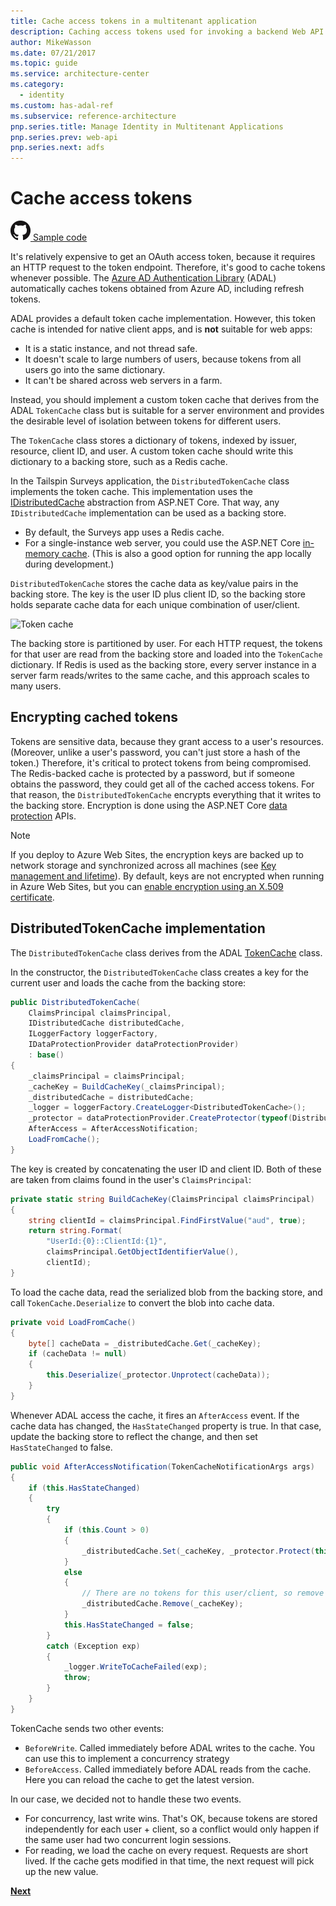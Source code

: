 ```yaml
---
title: Cache access tokens in a multitenant application
description: Caching access tokens used for invoking a backend Web API.
author: MikeWasson
ms.date: 07/21/2017
ms.topic: guide
ms.service: architecture-center
ms.category:
  - identity
ms.custom: has-adal-ref
ms.subservice: reference-architecture
pnp.series.title: Manage Identity in Multitenant Applications
pnp.series.prev: web-api
pnp.series.next: adfs
---
```


# Cache access tokens

[![GitHub](../_images/github.png) Sample code][sample application]

It's relatively expensive to get an OAuth access token, because it requires an HTTP request to the token endpoint. Therefore, it's good to cache tokens whenever possible. The [Azure AD Authentication Library][ADAL] (ADAL)  automatically caches tokens obtained from Azure AD, including refresh tokens.

ADAL provides a default token cache implementation. However, this token cache is intended for native client apps, and is **not** suitable for web apps:

* It is a static instance, and not thread safe.
* It doesn't scale to large numbers of users, because tokens from all users go into the same dictionary.
* It can't be shared across web servers in a farm.

Instead, you should implement a custom token cache that derives from the ADAL `TokenCache` class but is suitable for a server environment and provides the desirable level of isolation between tokens for different users.

The `TokenCache` class stores a dictionary of tokens, indexed by issuer, resource, client ID, and user. A custom token cache should write this dictionary to a backing store, such as a Redis cache.

In the Tailspin Surveys application, the `DistributedTokenCache` class implements the token cache. This implementation uses the [IDistributedCache][distributed-cache] abstraction from ASP.NET Core. That way, any `IDistributedCache` implementation can be used as a backing store.

* By default, the Surveys app uses a Redis cache.
* For a single-instance web server, you could use the ASP.NET Core [in-memory cache][in-memory-cache]. (This is also a good option for running the app locally during development.)

`DistributedTokenCache` stores the cache data as key/value pairs in the backing store. The key is the user ID plus client ID, so the backing store holds separate cache data for each unique combination of user/client.

![Token cache](./images/token-cache.png)

The backing store is partitioned by user. For each HTTP request, the tokens for that user are read from the backing store and loaded into the `TokenCache` dictionary. If Redis is used as the backing store, every server instance in a server farm reads/writes to the same cache, and this approach scales to many users.

## Encrypting cached tokens

Tokens are sensitive data, because they grant access to a user's resources. (Moreover, unlike a user's password, you can't just store a hash of the token.) Therefore, it's critical to protect tokens from being compromised. The Redis-backed cache is protected by a password, but if someone obtains the password, they could get all of the cached access tokens. For that reason, the `DistributedTokenCache` encrypts everything that it writes to the backing store. Encryption is done using the ASP.NET Core [data protection][data-protection] APIs.

> [!NOTE]
> If you deploy to Azure Web Sites, the encryption keys are backed up to network storage and synchronized across all machines (see [Key management and lifetime][key-management]). By default, keys are not encrypted when running in Azure Web Sites, but you can [enable encryption using an X.509 certificate][x509-cert-encryption].

## DistributedTokenCache implementation

The `DistributedTokenCache` class derives from the ADAL [TokenCache][tokencache-class] class.

In the constructor, the `DistributedTokenCache` class creates a key for the current user and loads the cache from the backing store:

```csharp
public DistributedTokenCache(
    ClaimsPrincipal claimsPrincipal,
    IDistributedCache distributedCache,
    ILoggerFactory loggerFactory,
    IDataProtectionProvider dataProtectionProvider)
    : base()
{
    _claimsPrincipal = claimsPrincipal;
    _cacheKey = BuildCacheKey(_claimsPrincipal);
    _distributedCache = distributedCache;
    _logger = loggerFactory.CreateLogger<DistributedTokenCache>();
    _protector = dataProtectionProvider.CreateProtector(typeof(DistributedTokenCache).FullName);
    AfterAccess = AfterAccessNotification;
    LoadFromCache();
}
```

The key is created by concatenating the user ID and client ID. Both of these are taken from claims found in the user's `ClaimsPrincipal`:

```csharp
private static string BuildCacheKey(ClaimsPrincipal claimsPrincipal)
{
    string clientId = claimsPrincipal.FindFirstValue("aud", true);
    return string.Format(
        "UserId:{0}::ClientId:{1}",
        claimsPrincipal.GetObjectIdentifierValue(),
        clientId);
}
```

To load the cache data, read the serialized blob from the backing store, and call `TokenCache.Deserialize` to convert the blob into cache data.

```csharp
private void LoadFromCache()
{
    byte[] cacheData = _distributedCache.Get(_cacheKey);
    if (cacheData != null)
    {
        this.Deserialize(_protector.Unprotect(cacheData));
    }
}
```

Whenever ADAL access the cache, it fires an `AfterAccess` event. If the cache data has changed, the `HasStateChanged` property is true. In that case, update the backing store to reflect the change, and then set `HasStateChanged` to false.

```csharp
public void AfterAccessNotification(TokenCacheNotificationArgs args)
{
    if (this.HasStateChanged)
    {
        try
        {
            if (this.Count > 0)
            {
                _distributedCache.Set(_cacheKey, _protector.Protect(this.Serialize()));
            }
            else
            {
                // There are no tokens for this user/client, so remove the item from the cache.
                _distributedCache.Remove(_cacheKey);
            }
            this.HasStateChanged = false;
        }
        catch (Exception exp)
        {
            _logger.WriteToCacheFailed(exp);
            throw;
        }
    }
}
```

TokenCache sends two other events:

* `BeforeWrite`. Called immediately before ADAL writes to the cache. You can use this to implement a concurrency strategy
* `BeforeAccess`. Called immediately before ADAL reads from the cache. Here you can reload the cache to get the latest version.

In our case, we decided not to handle these two events.

* For concurrency, last write wins. That's OK, because tokens are stored independently for each user + client, so a conflict would only happen if the same user had two concurrent login sessions.
* For reading, we load the cache on every request. Requests are short lived. If the cache gets modified in that time, the next request will pick up the new value.

[**Next**][client-assertion]

<!-- links -->

[ADAL]: https://msdn.microsoft.com/library/azure/jj573266.aspx
[client-assertion]: ./client-assertion.md
[data-protection]: https://docs.microsoft.com/aspnet/core/security/data-protection
[distributed-cache]: https://docs.microsoft.com/aspnet/core/performance/caching/distributed
[key-management]: https://docs.microsoft.com/aspnet/core/security/data-protection/configuration/default-settings
[in-memory-cache]: https://docs.microsoft.com/aspnet/core/performance/caching/memory
[tokencache-class]: https://msdn.microsoft.com/library/azure/microsoft.identitymodel.clients.activedirectory.tokencache.aspx
[x509-cert-encryption]: https://docs.microsoft.com/aspnet/core/security/data-protection/implementation/key-encryption-at-rest#x509-certificate
[sample application]: https://github.com/mspnp/multitenant-saas-guidance
